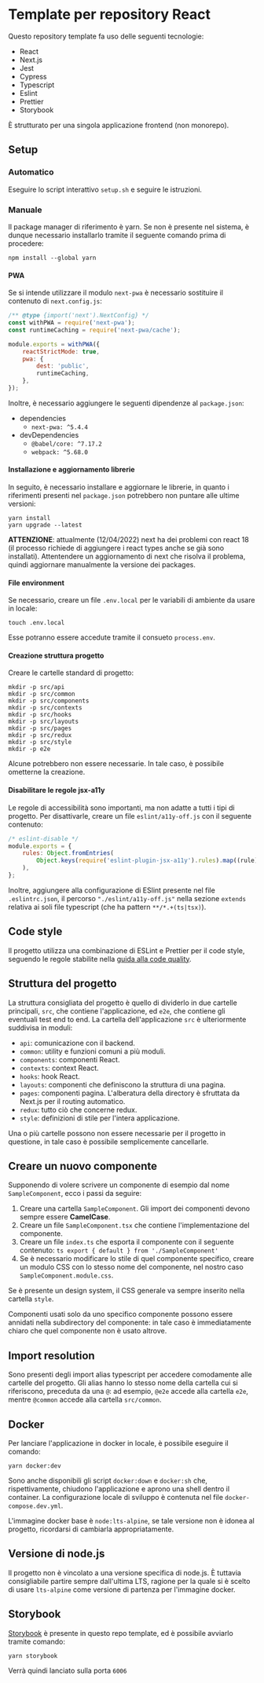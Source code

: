 # Template per repository React

Questo repository template fa uso delle seguenti tecnologie:

- React
- Next.js
- Jest
- Cypress
- Typescript
- Eslint
- Prettier
- Storybook

È strutturato per una singola applicazione frontend (non monorepo).

## Setup

### Automatico

Eseguire lo script interattivo `setup.sh` e seguire le istruzioni.

### Manuale

Il package manager di riferimento è yarn. Se non è presente nel sistema, è dunque necessario installarlo tramite il
seguente comando prima di procedere:

```shell
npm install --global yarn
```

#### PWA

Se si intende utilizzare il modulo `next-pwa` è necessario sostituire il contenuto di `next.config.js`:

```js
/** @type {import('next').NextConfig} */
const withPWA = require('next-pwa');
const runtimeCaching = require('next-pwa/cache');

module.exports = withPWA({
	reactStrictMode: true,
	pwa: {
		dest: 'public',
		runtimeCaching,
	},
});
```

Inoltre, è necessario aggiungere le seguenti dipendenze al `package.json`:

- dependencies
  - `next-pwa: ^5.4.4`
- devDependencies
  - `@babel/core: ^7.17.2`
  - `webpack: ^5.68.0`

#### Installazione e aggiornamento librerie

In seguito, è necessario installare e aggiornare le librerie, in quanto i riferimenti presenti nel `package.json`
potrebbero non puntare alle ultime versioni:

```shell
yarn install
yarn upgrade --latest
```

**ATTENZIONE**: attualmente (12/04/2022) next ha dei problemi con react 18 (il processo richiede di aggiungere i react types anche se già sono installati). Attentendere un aggiornamento di next che risolva il problema, quindi aggiornare manualmente la versione dei packages.

#### File environment

Se necessario, creare un file `.env.local` per le variabili di ambiente da usare in locale:

```shell
touch .env.local
```

Esse potranno essere accedute tramite il consueto `process.env`.

#### Creazione struttura progetto

Creare le cartelle standard di progetto:

```shell
mkdir -p src/api
mkdir -p src/common
mkdir -p src/components
mkdir -p src/contexts
mkdir -p src/hooks
mkdir -p src/layouts
mkdir -p src/pages
mkdir -p src/redux
mkdir -p src/style
mkdir -p e2e
```

Alcune potrebbero non essere necessarie. In tale caso, è possibile ometterne la creazione.

#### Disabilitare le regole jsx-a11y

Le regole di accessibilità sono importanti, ma non adatte a tutti i tipi di progetto. Per disattivarle,
creare un file `eslint/a11y-off.js` con il seguente contenuto:

```js
/* eslint-disable */
module.exports = {
	rules: Object.fromEntries(
		Object.keys(require('eslint-plugin-jsx-a11y').rules).map((rule) => [`jsx-a11y/${rule}`, 'off']),
	),
};
```

Inoltre, aggiungere alla configurazione di ESlint presente nel file `.eslintrc.json`, il percorso
`"./eslint/a11y-off.js"` nella sezione `extends` relativa ai soli file typescript (che ha pattern `**/*.+(ts|tsx)`).

## Code style

Il progetto utilizza una combinazione di ESLint e Prettier per il code style, seguendo le regole stabilite
nella [guida alla code quality](https://docs.google.com/document/d/17Mb2oO0DhpehO8r5dWejDhEYjtEhavxumYQD81IpOTY).

## Struttura del progetto

La struttura consigliata del progetto è quello di dividerlo in due cartelle principali, `src`, che contiene
l'applicazione, ed `e2e`, che contiene gli eventuali test end to end. La cartella dell'applicazione `src` è
ulteriormente suddivisa in moduli:

- `api`: comunicazione con il backend.
- `common`: utility e funzioni comuni a più moduli.
- `components`: componenti React.
- `contexts`: context React.
- `hooks`: hook React.
- `layouts`: componenti che definiscono la struttura di una pagina.
- `pages`: componenti pagina. L'alberatura della directory è sfruttata da Next.js per il routing automatico.
- `redux`: tutto ciò che concerne redux.
- `style`: definizioni di stile per l'intera applicazione.

Una o più cartelle possono non essere necessarie per il progetto in questione, in tale caso è possibile semplicemente
cancellarle.

## Creare un nuovo componente

Supponendo di volere scrivere un componente di esempio dal nome `SampleComponent`, ecco i passi da seguire:

1. Creare una cartella `SampleComponent`. Gli import dei componenti devono sempre essere **CamelCase**.
2. Creare un file `SampleComponent.tsx` che contiene l'implementazione del componente.
3. Creare un file `index.ts` che esporta il componente con il seguente contenuto:
   `ts export { default } from './SampleComponent' `
4. Se è necessario modificare lo stile di quel componente specifico, creare un modulo CSS con lo stesso nome del
   componente, nel nostro caso `SampleComponent.module.css`.

Se è presente un design system, il CSS generale va sempre inserito nella cartella `style`.

Componenti usati solo da uno specifico componente possono essere annidati nella subdirectory del componente:
in tale caso è immediatamente chiaro che quel componente non è usato altrove.

## Import resolution

Sono presenti degli import alias typescript per accedere comodamente alle cartelle del progetto. Gli alias hanno lo
stesso nome della cartella cui si riferiscono, preceduta da una `@`: ad esempio, `@e2e` accede alla cartella `e2e`,
mentre `@common` accede alla cartella `src/common`.

## Docker

Per lanciare l'applicazione in docker in locale, è possibile eseguire il comando:

```shell
yarn docker:dev
```

Sono anche disponibili gli script `docker:down` e `docker:sh` che, rispettivamente, chiudono l'applicazione e aprono una
shell dentro il container. La configurazione locale di sviluppo è contenuta nel file `docker-compose.dev.yml`.

L'immagine docker base è `node:lts-alpine`, se tale versione non è idonea al progetto, ricordarsi di cambiarla
appropriatamente.

## Versione di node.js

Il progetto non è vincolato a una versione specifica di node.js. È tuttavia consigliabile partire sempre dall'ultima
LTS, ragione per la quale si è scelto di usare `lts-alpine` come versione di partenza per l'immagine docker.

## Storybook

[Storybook](https://storybook.js.org/) è presente in questo repo template, ed è possibile avviarlo tramite comando:

```
yarn storybook
```

Verrà quindi lanciato sulla porta `6006`
